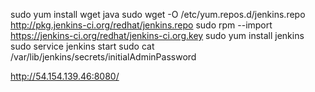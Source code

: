 
sudo yum install wget java
sudo wget -O /etc/yum.repos.d/jenkins.repo http://pkg.jenkins-ci.org/redhat/jenkins.repo
sudo rpm --import https://jenkins-ci.org/redhat/jenkins-ci.org.key
sudo yum install jenkins
sudo service jenkins start
sudo cat /var/lib/jenkins/secrets/initialAdminPassword

http://54.154.139.46:8080/


